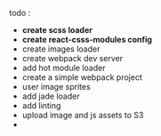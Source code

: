 todo : 

- **create scss loader**
- **create react-csss-modules config**
- create images loader
- create webpack dev server
- add hot module loader
- create a simple webpack project
- user image sprites
- add jade loader
- add linting
- upload image and js assets to S3
- ​